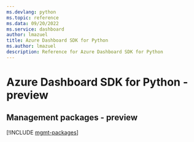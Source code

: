 ```yaml
---
ms.devlang: python
ms.topic: reference
ms.data: 09/20/2022
ms.service: dashboard
author: lmazuel
title: Azure Dashboard SDK for Python
ms.author: lmazuel
description: Reference for Azure Dashboard SDK for Python
---
```

# Azure Dashboard SDK for Python - preview

## Management packages - preview
[!INCLUDE [mgmt-packages](dashboard-mgmt-index.md)]